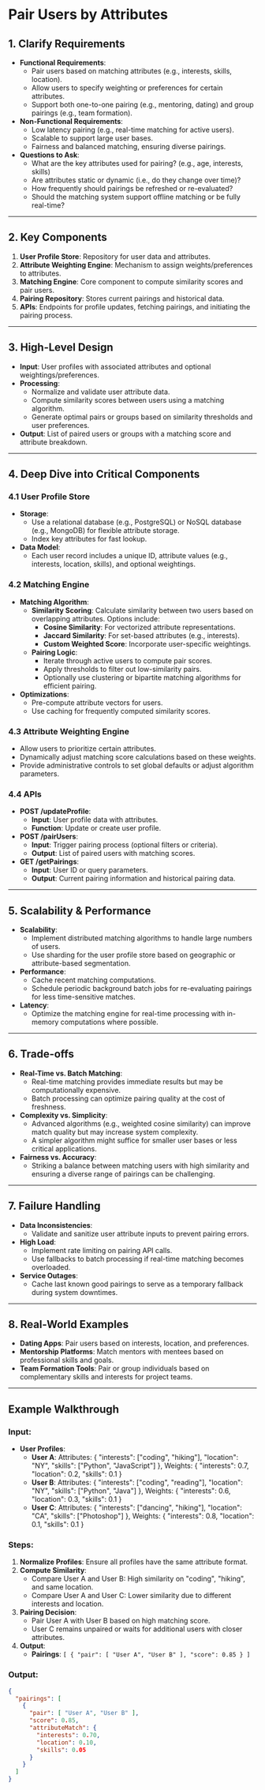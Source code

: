 # Pair Users by Attributes

## **1. Clarify Requirements**
- **Functional Requirements**:
    - Pair users based on matching attributes (e.g., interests, skills, location).
    - Allow users to specify weighting or preferences for certain attributes.
    - Support both one-to-one pairing (e.g., mentoring, dating) and group pairings (e.g., team formation).
- **Non-Functional Requirements**:
    - Low latency pairing (e.g., real-time matching for active users).
    - Scalable to support large user bases.
    - Fairness and balanced matching, ensuring diverse pairings.
- **Questions to Ask**:
    - What are the key attributes used for pairing? (e.g., age, interests, skills)
    - Are attributes static or dynamic (i.e., do they change over time)?
    - How frequently should pairings be refreshed or re-evaluated?
    - Should the matching system support offline matching or be fully real-time?

---

## **2. Key Components**
1. **User Profile Store**: Repository for user data and attributes.
2. **Attribute Weighting Engine**: Mechanism to assign weights/preferences to attributes.
3. **Matching Engine**: Core component to compute similarity scores and pair users.
4. **Pairing Repository**: Stores current pairings and historical data.
5. **APIs**: Endpoints for profile updates, fetching pairings, and initiating the pairing process.

---

## **3. High-Level Design**
- **Input**: User profiles with associated attributes and optional weightings/preferences.
- **Processing**:
    - Normalize and validate user attribute data.
    - Compute similarity scores between users using a matching algorithm.
    - Generate optimal pairs or groups based on similarity thresholds and user preferences.
- **Output**: List of paired users or groups with a matching score and attribute breakdown.

---

## **4. Deep Dive into Critical Components**

### **4.1 User Profile Store**
- **Storage**:
    - Use a relational database (e.g., PostgreSQL) or NoSQL database (e.g., MongoDB) for flexible attribute storage.
    - Index key attributes for fast lookup.
- **Data Model**:
    - Each user record includes a unique ID, attribute values (e.g., interests, location, skills), and optional weightings.

### **4.2 Matching Engine**
- **Matching Algorithm**:
    - **Similarity Scoring**: Calculate similarity between two users based on overlapping attributes. Options include:
        - **Cosine Similarity**: For vectorized attribute representations.
        - **Jaccard Similarity**: For set-based attributes (e.g., interests).
        - **Custom Weighted Score**: Incorporate user-specific weightings.
    - **Pairing Logic**:
        - Iterate through active users to compute pair scores.
        - Apply thresholds to filter out low-similarity pairs.
        - Optionally use clustering or bipartite matching algorithms for efficient pairing.
- **Optimizations**:
    - Pre-compute attribute vectors for users.
    - Use caching for frequently computed similarity scores.

### **4.3 Attribute Weighting Engine**
- Allow users to prioritize certain attributes.
- Dynamically adjust matching score calculations based on these weights.
- Provide administrative controls to set global defaults or adjust algorithm parameters.

### **4.4 APIs**
- **POST /updateProfile**:
    - **Input**: User profile data with attributes.
    - **Function**: Update or create user profile.
- **POST /pairUsers**:
    - **Input**: Trigger pairing process (optional filters or criteria).
    - **Output**: List of paired users with matching scores.
- **GET /getPairings**:
    - **Input**: User ID or query parameters.
    - **Output**: Current pairing information and historical pairing data.

---

## **5. Scalability & Performance**
- **Scalability**:
    - Implement distributed matching algorithms to handle large numbers of users.
    - Use sharding for the user profile store based on geographic or attribute-based segmentation.
- **Performance**:
    - Cache recent matching computations.
    - Schedule periodic background batch jobs for re-evaluating pairings for less time-sensitive matches.
- **Latency**:
    - Optimize the matching engine for real-time processing with in-memory computations where possible.

---

## **6. Trade-offs**
- **Real-Time vs. Batch Matching**:
    - Real-time matching provides immediate results but may be computationally expensive.
    - Batch processing can optimize pairing quality at the cost of freshness.
- **Complexity vs. Simplicity**:
    - Advanced algorithms (e.g., weighted cosine similarity) can improve match quality but may increase system complexity.
    - A simpler algorithm might suffice for smaller user bases or less critical applications.
- **Fairness vs. Accuracy**:
    - Striking a balance between matching users with high similarity and ensuring a diverse range of pairings can be challenging.

---

## **7. Failure Handling**
- **Data Inconsistencies**:
    - Validate and sanitize user attribute inputs to prevent pairing errors.
- **High Load**:
    - Implement rate limiting on pairing API calls.
    - Use fallbacks to batch processing if real-time matching becomes overloaded.
- **Service Outages**:
    - Cache last known good pairings to serve as a temporary fallback during system downtimes.

---

## **8. Real-World Examples**
- **Dating Apps**: Pair users based on interests, location, and preferences.
- **Mentorship Platforms**: Match mentors with mentees based on professional skills and goals.
- **Team Formation Tools**: Pair or group individuals based on complementary skills and interests for project teams.

---

## **Example Walkthrough**

### **Input:**
- **User Profiles**:
    - **User A**: Attributes: { "interests": ["coding", "hiking"], "location": "NY", "skills": ["Python", "JavaScript"] }, Weights: { "interests": 0.7, "location": 0.2, "skills": 0.1 }
    - **User B**: Attributes: { "interests": ["coding", "reading"], "location": "NY", "skills": ["Python", "Java"] }, Weights: { "interests": 0.6, "location": 0.3, "skills": 0.1 }
    - **User C**: Attributes: { "interests": ["dancing", "hiking"], "location": "CA", "skills": ["Photoshop"] }, Weights: { "interests": 0.8, "location": 0.1, "skills": 0.1 }

### **Steps:**
1. **Normalize Profiles**: Ensure all profiles have the same attribute format.
2. **Compute Similarity**:
    - Compare User A and User B: High similarity on "coding", "hiking", and same location.
    - Compare User A and User C: Lower similarity due to different interests and location.
3. **Pairing Decision**:
    - Pair User A with User B based on high matching score.
    - User C remains unpaired or waits for additional users with closer attributes.
4. **Output**:
    - **Pairings**: `[ { "pair": [ "User A", "User B" ], "score": 0.85 } ]`

### **Output:**
```json
{
  "pairings": [
    {
      "pair": [ "User A", "User B" ],
      "score": 0.85,
      "attributeMatch": {
        "interests": 0.70,
        "location": 0.10,
        "skills": 0.05
      }
    }
  ]
}
